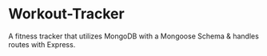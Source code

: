 # Workout-Tracker
A fitness tracker that utilizes MongoDB with a Mongoose Schema &amp; handles routes with Express.
